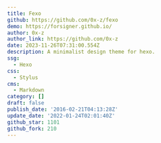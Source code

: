 ```yaml
---
title: Fexo
github: https://github.com/0x-z/fexo
demo: https://forsigner.github.io/
author: 0x-z
author_link: https://github.com/0x-z
date: 2023-11-26T07:31:00.554Z
description: A minimalist design theme for hexo.
ssg:
  - Hexo
css:
  - Stylus
cms:
  - Markdown
category: []
draft: false
publish_date: '2016-02-21T04:13:28Z'
update_date: '2022-01-24T02:01:40Z'
github_star: 1101
github_fork: 210
---
```

